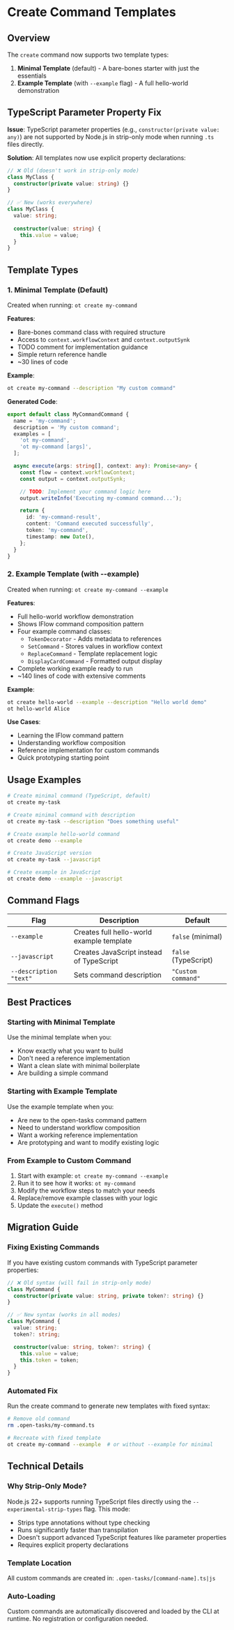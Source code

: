 # Create Command Templates

## Overview

The `create` command now supports two template types:
1. **Minimal Template** (default) - A bare-bones starter with just the essentials
2. **Example Template** (with `--example` flag) - A full hello-world demonstration

## TypeScript Parameter Property Fix

**Issue**: TypeScript parameter properties (e.g., `constructor(private value: any)`) are not supported by Node.js in strip-only mode when running `.ts` files directly.

**Solution**: All templates now use explicit property declarations:

```typescript
// ❌ Old (doesn't work in strip-only mode)
class MyClass {
  constructor(private value: string) {}
}

// ✅ New (works everywhere)
class MyClass {
  value: string;
  
  constructor(value: string) {
    this.value = value;
  }
}
```

## Template Types

### 1. Minimal Template (Default)

Created when running: `ot create my-command`

**Features**:
- Bare-bones command class with required structure
- Access to `context.workflowContext` and `context.outputSynk`
- TODO comment for implementation guidance
- Simple return reference handle
- ~30 lines of code

**Example**:
```bash
ot create my-command --description "My custom command"
```

**Generated Code**:
```typescript
export default class MyCommandCommand {
  name = 'my-command';
  description = 'My custom command';
  examples = [
    'ot my-command',
    'ot my-command [args]',
  ];

  async execute(args: string[], context: any): Promise<any> {
    const flow = context.workflowContext;
    const output = context.outputSynk;

    // TODO: Implement your command logic here
    output.writeInfo('Executing my-command command...');

    return {
      id: 'my-command-result',
      content: 'Command executed successfully',
      token: 'my-command',
      timestamp: new Date(),
    };
  }
}
```

### 2. Example Template (with --example)

Created when running: `ot create my-command --example`

**Features**:
- Full hello-world workflow demonstration
- Shows IFlow command composition pattern
- Four example command classes:
  - `TokenDecorator` - Adds metadata to references
  - `SetCommand` - Stores values in workflow context
  - `ReplaceCommand` - Template replacement logic
  - `DisplayCardCommand` - Formatted output display
- Complete working example ready to run
- ~140 lines of code with extensive comments

**Example**:
```bash
ot create hello-world --example --description "Hello world demo"
ot hello-world Alice
```

**Use Cases**:
- Learning the IFlow command pattern
- Understanding workflow composition
- Reference implementation for custom commands
- Quick prototyping starting point

## Usage Examples

```bash
# Create minimal command (TypeScript, default)
ot create my-task

# Create minimal command with description
ot create my-task --description "Does something useful"

# Create example hello-world command
ot create demo --example

# Create JavaScript version
ot create my-task --javascript

# Create example in JavaScript
ot create demo --example --javascript
```

## Command Flags

| Flag | Description | Default |
|------|-------------|---------|
| `--example` | Creates full hello-world example template | `false` (minimal) |
| `--javascript` | Creates JavaScript instead of TypeScript | `false` (TypeScript) |
| `--description "text"` | Sets command description | `"Custom command"` |

## Best Practices

### Starting with Minimal Template

Use the minimal template when you:
- Know exactly what you want to build
- Don't need a reference implementation
- Want a clean slate with minimal boilerplate
- Are building a simple command

### Starting with Example Template

Use the example template when you:
- Are new to the open-tasks command pattern
- Need to understand workflow composition
- Want a working reference implementation
- Are prototyping and want to modify existing logic

### From Example to Custom Command

1. Start with example: `ot create my-command --example`
2. Run it to see how it works: `ot my-command`
3. Modify the workflow steps to match your needs
4. Replace/remove example classes with your logic
5. Update the `execute()` method

## Migration Guide

### Fixing Existing Commands

If you have existing custom commands with TypeScript parameter properties:

```typescript
// ❌ Old syntax (will fail in strip-only mode)
class MyCommand {
  constructor(private value: string, private token?: string) {}
}

// ✅ New syntax (works in all modes)
class MyCommand {
  value: string;
  token?: string;

  constructor(value: string, token?: string) {
    this.value = value;
    this.token = token;
  }
}
```

### Automated Fix

Run the create command to generate new templates with fixed syntax:
```bash
# Remove old command
rm .open-tasks/my-command.ts

# Recreate with fixed template
ot create my-command --example  # or without --example for minimal
```

## Technical Details

### Why Strip-Only Mode?

Node.js 22+ supports running TypeScript files directly using the `--experimental-strip-types` flag. This mode:
- Strips type annotations without type checking
- Runs significantly faster than transpilation
- Doesn't support advanced TypeScript features like parameter properties
- Requires explicit property declarations

### Template Location

All custom commands are created in: `.open-tasks/[command-name].ts|js`

### Auto-Loading

Custom commands are automatically discovered and loaded by the CLI at runtime. No registration or configuration needed.
